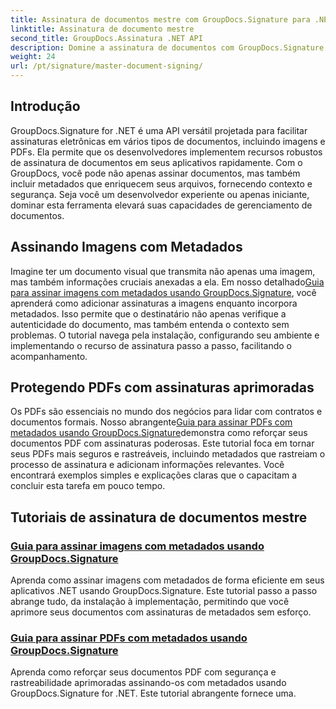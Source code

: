 ```yaml
---
title: Assinatura de documentos mestre com GroupDocs.Signature para .NET
linktitle: Assinatura de documento mestre
second_title: GroupDocs.Assinatura .NET API
description: Domine a assinatura de documentos com GroupDocs.Signature for .NET em nossos tutoriais detalhados. Assine imagens e PDFs com metadados sem esforço.
weight: 24
url: /pt/signature/master-document-signing/
---
```

## Introdução

GroupDocs.Signature for .NET é uma API versátil projetada para facilitar assinaturas eletrônicas em vários tipos de documentos, incluindo imagens e PDFs. Ela permite que os desenvolvedores implementem recursos robustos de assinatura de documentos em seus aplicativos rapidamente. Com o GroupDocs, você pode não apenas assinar documentos, mas também incluir metadados que enriquecem seus arquivos, fornecendo contexto e segurança. Seja você um desenvolvedor experiente ou apenas iniciante, dominar esta ferramenta elevará suas capacidades de gerenciamento de documentos.

## Assinando Imagens com Metadados  
Imagine ter um documento visual que transmita não apenas uma imagem, mas também informações cruciais anexadas a ela. Em nosso detalhado[Guia para assinar imagens com metadados usando GroupDocs.Signature](./signing-images-with-metadata/), você aprenderá como adicionar assinaturas a imagens enquanto incorpora metadados. Isso permite que o destinatário não apenas verifique a autenticidade do documento, mas também entenda o contexto sem problemas. O tutorial navega pela instalação, configurando seu ambiente e implementando o recurso de assinatura passo a passo, facilitando o acompanhamento.

## Protegendo PDFs com assinaturas aprimoradas  
 Os PDFs são essenciais no mundo dos negócios para lidar com contratos e documentos formais. Nosso abrangente[Guia para assinar PDFs com metadados usando GroupDocs.Signature](./signing-pdf-with-metadata/)demonstra como reforçar seus documentos PDF com assinaturas poderosas. Este tutorial foca em tornar seus PDFs mais seguros e rastreáveis, incluindo metadados que rastreiam o processo de assinatura e adicionam informações relevantes. Você encontrará exemplos simples e explicações claras que o capacitam a concluir esta tarefa em pouco tempo.

## Tutoriais de assinatura de documentos mestre
### [Guia para assinar imagens com metadados usando GroupDocs.Signature](./signing-images-with-metadata/)
Aprenda como assinar imagens com metadados de forma eficiente em seus aplicativos .NET usando GroupDocs.Signature. Este tutorial passo a passo abrange tudo, da instalação à implementação, permitindo que você aprimore seus documentos com assinaturas de metadados sem esforço.
### [Guia para assinar PDFs com metadados usando GroupDocs.Signature](./signing-pdf-with-metadata/)
Aprenda como reforçar seus documentos PDF com segurança e rastreabilidade aprimoradas assinando-os com metadados usando GroupDocs.Signature for .NET. Este tutorial abrangente fornece uma.